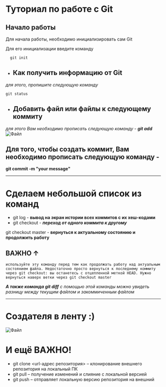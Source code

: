 # Туториал по работе с Git

## Начало работы

Для начала работы, необходимо инициализировать сам Git

Для его инициализации введите команду 

```
  git init
```

* ## Как получить информацию от Git

*для этого, пропишите следующую команду*

```
git status
```
* ## Добавить файл или файлы к следующему коммиту
_для этого Вам необходимо прописать следующую команду_ -
***git add***
![Файл](https://cdn-icons-png.flaticon.com/512/1091/1091916.png)
## Для того, чтобы создать коммит, Вам необходимо прописать следующую команду - 
**git commit -m "your message"**
___
# Сделаем небольшой список из команд #
* git log - __вывод на экран истории всех коммитов с их хеш-кодами__
* git checkout - ***переход от одного коммита к другому***

git checkout master - **вернуться к актуальному состоянию и продолжить работу**
## ВАЖНО &#8593;
```
используйте эту команду перед тем как продолжать работу над актуальным состоянием файла. Недостаточно просто вернуться к последнему коммиту через git checkout: вы останетесь с отцепленной меткой HEAD. Нужно вернуться наверх ветки через git checkout master
```
***А также команда git diff***
*с помощью этой команды можно увидеть разницу между текущим файлом и закоммиченным файлом*
***
# Создателя в ленту :)
![Файл](https://upload.wikimedia.org/wikipedia/commons/0/01/LinuxCon_Europe_Linus_Torvalds_03_%28cropped%29.jpg)

# И ещё ВАЖНО!

* git clone <url-адрес репозитория> – клонирование внешнего репозитория на  локальный ПК
* git pull – получение изменений и слияние с локальной версией
* git push – отправляет локальную версию репозитория на внешний